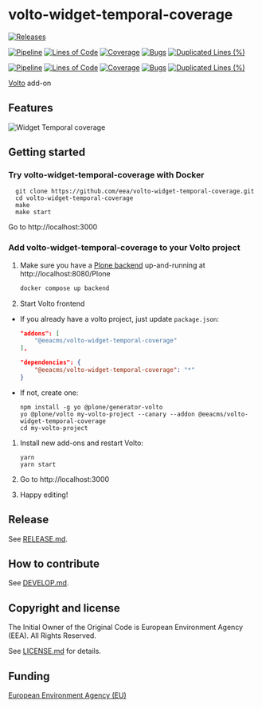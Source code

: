 # volto-widget-temporal-coverage

[![Releases](https://img.shields.io/github/v/release/eea/volto-widget-temporal-coverage)](https://github.com/eea/volto-widget-temporal-coverage/releases)

[![Pipeline](https://ci.eionet.europa.eu/buildStatus/icon?job=volto-addons%2Fvolto-widget-temporal-coverage%2Fmaster&subject=master)](https://ci.eionet.europa.eu/view/Github/job/volto-addons/job/volto-widget-temporal-coverage/job/master/display/redirect)
[![Lines of Code](https://sonarqube.eea.europa.eu/api/project_badges/measure?project=volto-widget-temporal-coverage-master&metric=ncloc)](https://sonarqube.eea.europa.eu/dashboard?id=volto-widget-temporal-coverage-master)
[![Coverage](https://sonarqube.eea.europa.eu/api/project_badges/measure?project=volto-widget-temporal-coverage-master&metric=coverage)](https://sonarqube.eea.europa.eu/dashboard?id=volto-widget-temporal-coverage-master)
[![Bugs](https://sonarqube.eea.europa.eu/api/project_badges/measure?project=volto-widget-temporal-coverage-master&metric=bugs)](https://sonarqube.eea.europa.eu/dashboard?id=volto-widget-temporal-coverage-master)
[![Duplicated Lines (%)](https://sonarqube.eea.europa.eu/api/project_badges/measure?project=volto-widget-temporal-coverage-master&metric=duplicated_lines_density)](https://sonarqube.eea.europa.eu/dashboard?id=volto-widget-temporal-coverage-master)

[![Pipeline](https://ci.eionet.europa.eu/buildStatus/icon?job=volto-addons%2Fvolto-widget-temporal-coverage%2Fdevelop&subject=develop)](https://ci.eionet.europa.eu/view/Github/job/volto-addons/job/volto-widget-temporal-coverage/job/develop/display/redirect)
[![Lines of Code](https://sonarqube.eea.europa.eu/api/project_badges/measure?project=volto-widget-temporal-coverage-develop&metric=ncloc)](https://sonarqube.eea.europa.eu/dashboard?id=volto-widget-temporal-coverage-develop)
[![Coverage](https://sonarqube.eea.europa.eu/api/project_badges/measure?project=volto-widget-temporal-coverage-develop&metric=coverage)](https://sonarqube.eea.europa.eu/dashboard?id=volto-widget-temporal-coverage-develop)
[![Bugs](https://sonarqube.eea.europa.eu/api/project_badges/measure?project=volto-widget-temporal-coverage-develop&metric=bugs)](https://sonarqube.eea.europa.eu/dashboard?id=volto-widget-temporal-coverage-develop)
[![Duplicated Lines (%)](https://sonarqube.eea.europa.eu/api/project_badges/measure?project=volto-widget-temporal-coverage-develop&metric=duplicated_lines_density)](https://sonarqube.eea.europa.eu/dashboard?id=volto-widget-temporal-coverage-develop)


[Volto](https://github.com/plone/volto) add-on

## Features

![Widget Temporal coverage](./docs/volto-widget-temporal-coverage.gif)

## Getting started

### Try volto-widget-temporal-coverage with Docker

      git clone https://github.com/eea/volto-widget-temporal-coverage.git
      cd volto-widget-temporal-coverage
      make
      make start

Go to http://localhost:3000

### Add volto-widget-temporal-coverage to your Volto project

1. Make sure you have a [Plone backend](https://plone.org/download) up-and-running at http://localhost:8080/Plone

   ```Bash
   docker compose up backend
   ```

1. Start Volto frontend

* If you already have a volto project, just update `package.json`:

   ```JSON
   "addons": [
       "@eeacms/volto-widget-temporal-coverage"
   ],

   "dependencies": {
       "@eeacms/volto-widget-temporal-coverage": "*"
   }
   ```

* If not, create one:

   ```
   npm install -g yo @plone/generator-volto
   yo @plone/volto my-volto-project --canary --addon @eeacms/volto-widget-temporal-coverage
   cd my-volto-project
   ```

1. Install new add-ons and restart Volto:

   ```
   yarn
   yarn start
   ```

1. Go to http://localhost:3000

1. Happy editing!

## Release

See [RELEASE.md](https://github.com/eea/volto-widget-temporal-coverage/blob/master/RELEASE.md).

## How to contribute

See [DEVELOP.md](https://github.com/eea/volto-widget-temporal-coverage/blob/master/DEVELOP.md).

## Copyright and license

The Initial Owner of the Original Code is European Environment Agency (EEA).
All Rights Reserved.

See [LICENSE.md](https://github.com/eea/volto-widget-temporal-coverage/blob/master/LICENSE.md) for details.

## Funding

[European Environment Agency (EU)](http://eea.europa.eu)
